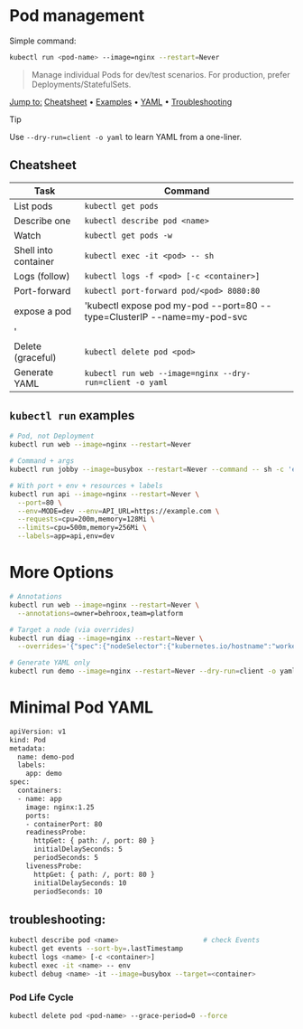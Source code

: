 
# Pod management

Simple command:
```bash
kubectl run <pod-name> --image=nginx --restart=Never
```

> Manage individual Pods for dev/test scenarios. For production, prefer Deployments/StatefulSets.

[Jump to:](#) [Cheatsheet](#cheatsheet) • [Examples](#kubectl-run-examples) • [YAML](#minimal-pod-yaml) • [Troubleshooting](#troubleshooting)

> [!TIP]
> Use `--dry-run=client -o yaml` to learn YAML from a one-liner.

## Cheatsheet
| Task | Command |
|---|---|
| List pods | `kubectl get pods` |
| Describe one | `kubectl describe pod <name>` |
| Watch | `kubectl get pods -w` |
| Shell into container | `kubectl exec -it <pod> -- sh` |
| Logs (follow) | `kubectl logs -f <pod> [-c <container>]` |
| Port-forward | `kubectl port-forward pod/<pod> 8080:80` |
| expose a pod | 'kubectl expose pod my-pod --port=80 --type=ClusterIP --name=my-pod-svc
' |
| Delete (graceful) | `kubectl delete pod <pod>` |
| Generate YAML | `kubectl run web --image=nginx --dry-run=client -o yaml` |

## `kubectl run` examples
```bash
# Pod, not Deployment
kubectl run web --image=nginx --restart=Never

# Command + args
kubectl run jobby --image=busybox --restart=Never --command -- sh -c 'echo hi && sleep 10'

# With port + env + resources + labels
kubectl run api --image=nginx --restart=Never \
  --port=80 \
  --env=MODE=dev --env=API_URL=https://example.com \
  --requests=cpu=200m,memory=128Mi \
  --limits=cpu=500m,memory=256Mi \
  --labels=app=api,env=dev
```

# More Options
```bash
# Annotations
kubectl run web --image=nginx --restart=Never \
  --annotations=owner=behroox,team=platform

# Target a node (via overrides)
kubectl run diag --image=nginx --restart=Never \
  --overrides='{"spec":{"nodeSelector":{"kubernetes.io/hostname":"worker-1"}}}'

# Generate YAML only
kubectl run demo --image=nginx --restart=Never --dry-run=client -o yaml

```

# Minimal Pod YAML
```bash
apiVersion: v1
kind: Pod
metadata:
  name: demo-pod
  labels:
    app: demo
spec:
  containers:
  - name: app
    image: nginx:1.25
    ports:
    - containerPort: 80
    readinessProbe:
      httpGet: { path: /, port: 80 }
      initialDelaySeconds: 5
      periodSeconds: 5
    livenessProbe:
      httpGet: { path: /, port: 80 }
      initialDelaySeconds: 10
      periodSeconds: 10
```

## troubleshooting:
```bash
kubectl describe pod <name>                     # check Events
kubectl get events --sort-by=.lastTimestamp
kubectl logs <name> [-c <container>]
kubectl exec -it <name> -- env
kubectl debug <name> -it --image=busybox --target=<container>

```

### Pod Life Cycle
```bash
kubectl delete pod <pod-name> --grace-period=0 --force
```
